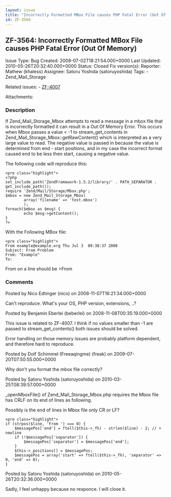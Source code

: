 ```yaml
---
layout: issue
title: "Incorrectly Formatted MBox File causes PHP Fatal Error (Out Of Memory)"
id: ZF-3564
---
```


ZF-3564: Incorrectly Formatted MBox File causes PHP Fatal Error (Out Of Memory)
-------------------------------------------------------------------------------

 Issue Type: Bug Created: 2008-07-02T18:21:54.000+0000 Last Updated: 2010-05-26T20:32:40.000+0000 Status: Closed Fix version(s): 
 Reporter:  Mathew (khaless)  Assignee:  Satoru Yoshida (satoruyoshida)  Tags: - Zend\_Mail\_Storage
 
 Related issues: - [ZF-4007](/issues/browse/ZF-4007)
 
 Attachments: 
### Description

If Zend\_Mail\_Storage\_Mbox attempts to read a message in a mbox file that is incorrectly formatted it can result in a Out Of Memory Error. This occurs when Mbox passes a value < -1 to stream\_get\_contents in Zend\_Mail\_Storage\_Mbox::getRawContent() which is interpreted as a very large value to read. The negative value is passed in because the value is determined from end - start positions, and in my case the incorrect format caused end to be less then start, causing a negative value.

The following code will reproduce this:

 
    <pre class="highlight">
    <?php
    set_include_path('ZendFramework-1.5.2/library/' . PATH_SEPARATOR . get_include_path());
    require 'Zend/Mail/Storage/Mbox.php';
    $mbox = new Zend_Mail_Storage_Mbox(
            array('filename' => 'test.mbox')
            );
    foreach($mbox as $msg) {
            echo $msg->getContent();
    }
    ?>


With the Following MBox file:

 
    <pre class="highlight">
    From example@example.org Thu Jul 3  09:38:37 2008
    Subject: From Problem
    From: "Example" 
    To: 

From on a line should be >From

 

 

### Comments

Posted by Nico Edtinger (nico) on 2008-11-07T16:21:34.000+0000

Can't reproduce. What's your OS, PHP version, extensions, ..?

 

 

Posted by Benjamin Eberlei (beberlei) on 2008-11-08T00:35:19.000+0000

This issue is related to ZF-4007. I think if no values smaller than -1 are passed to stream\_get\_contents() both issues should be solved.

Error handling on those memory issues are probably platform dependent, and therefore hard to reproduce.

 

 

Posted by Dolf Schimmel (Freeaqingme) (freak) on 2009-07-20T07:50:55.000+0000

Why don't you format the mbox file correctly?

 

 

Posted by Satoru Yoshida (satoruyoshida) on 2010-03-25T08:39:57.000+0000

\_openMboxFile() of Zend\_Mail\_Storage\_Mbox.php requires the Mbox file has CRLF on its end of lines as following.

Possibly is the end of lines in Mbox file only CR or LF?

 
    <pre class="highlight">
    if (strpos($line, 'From ') === 0) {
        $messagePos['end'] = ftell($this->_fh) - strlen($line) - 2; // + newline
        if (!$messagePos['separator']) {
            $messagePos['separator'] = $messagePos['end'];
        }
        $this->_positions[] = $messagePos;
        $messagePos = array('start' => ftell($this->_fh), 'separator' => 0, 'end' => 0);
    }


 

 

Posted by Satoru Yoshida (satoruyoshida) on 2010-05-26T20:32:36.000+0000

Sadly, I feel unhappy because no responce. I will close it.

 

 